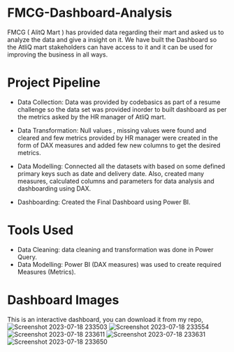 
# FMCG-Dashboard-Analysis
FMCG ( AlitQ Mart ) has provided data regarding their mart and asked us to analyze the data and give a insight on it.
We have built the Dashboard so the AtliQ mart stakeholders can have access to it and it can be used for improving the business in all ways.

# Project Pipeline 
- Data Collection: Data was provided by codebasics as part of a resume challenge so the data set was provided inorder to built dashboard as per the metrics asked by the HR manager of AtliQ mart.
- Data Transformation: Null values , missing values were found and cleared and few metrics provided by HR manager were created in the form of DAX measures and added few new columns to get the desired metrics.
- Data Modelling: Connected all the datasets with based on some defined primary keys such as date and delivery date. Also, created many measures, calculated columns and parameters for data analysis and dashboarding using DAX.

- Dashboarding: Created the Final Dashboard using Power BI.

# Tools Used

- Data Cleaning: data cleaning and transformation was done in Power Query.
- Data Modelling: Power BI (DAX measures) was used to create required Measures (Metrics).

# Dashboard Images
This is an interactive dashboard, you can download it from my repo,
![Screenshot 2023-07-18 233503](https://github.com/Pruthviraju88/FMCG-Dashboard-Analysis/assets/72451060/aa476d5d-c293-412a-ae84-8a77093a64c9)
![Screenshot 2023-07-18 233554](https://github.com/Pruthviraju88/FMCG-Dashboard-Analysis/assets/72451060/64ded23e-080e-4a46-8d75-c93912124861)
![Screenshot 2023-07-18 233611](https://github.com/Pruthviraju88/FMCG-Dashboard-Analysis/assets/72451060/ffbb7414-93ca-4e1f-8b18-d1634cda541a)
![Screenshot 2023-07-18 233631](https://github.com/Pruthviraju88/FMCG-Dashboard-Analysis/assets/72451060/34b91d08-ae12-48ad-91ae-2b0f328e1d6d)
![Screenshot 2023-07-18 233650](https://github.com/Pruthviraju88/FMCG-Dashboard-Analysis/assets/72451060/046d3adc-702d-448b-8b90-76cdbc3bc29c)
